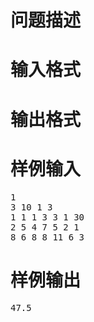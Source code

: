 

# 问题描述



# 输入格式



# 输出格式



# 样例输入


<pre>1
3 10 1 3
1 1 1 3 3 1 30
2 5 4 7 5 2 1
8 6 8 8 11 6 3
</pre>

# 样例输出


<pre>47.5</pre>

